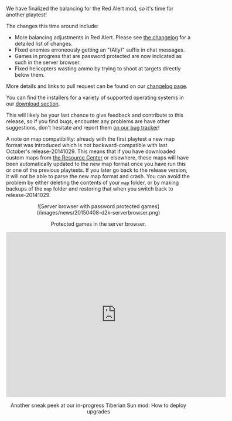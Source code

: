 We have finalized the balancing for the Red Alert mod, so it's time for another playtest!

The changes this time around include:

  - More balancing adjustments in Red Alert. Please see [the changelog](http://changelog.openra.net) for a detailed list of changes.
  - Fixed enemies erroneously getting an "(Ally)" suffix in chat messages.
  - Games in progress that are password protected are now indicated as such in the server browser.
  - Fixed helicopters wasting ammo by trying to shoot at targets directly below them.

More details and links to pull request can be found on our [changelog page](http://changelog.openra.net).

You can find the installers for a variety of supported operating systems in our [download section](/download/).

This will likely be your last chance to give feedback and contribute to this release, so if you find bugs, encounter any problems are have other suggestions, don't hesitate and report them [on our bug tracker](http://bugs.openra.net)!

A note on map compatibility: already with the first playtest a new map format was introduced which is not backward-compatible with last October's release-20141029. This means that if you have downloaded custom maps from [the Resource Center](http://resource.openra.net) or elsewhere, these maps will have been automatically updated to the new map format once you have run this or one of the previous playtests. If you later go back to the release version, it will not be able to parse the new map format and crash. You can avoid the problem by either deleting the contents of your `map` folder, or by making backups of the `map` folder and restoring that when you switch back to release-20141029.

<div style="text-align:center" markdown="1">
![Server browser with password protected games](/images/news/20150408-d2k-serverbrowser.png)

Protected games in the server browser.

<iframe width="600" height="450" src="https://www.youtube-nocookie.com/embed/SBU8XYuFk0M?rel=0" frameborder="0" allowfullscreen></iframe>

Another sneak peek at our in-progress Tiberian Sun mod: How to deploy upgrades

</div>
